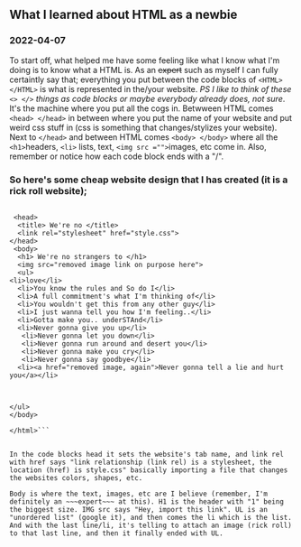 
## What I learned about HTML as a newbie
### 2022-04-07


To start off, what helped me have some feeling like what I know what I'm doing is to know what a HTML is. As an ~~expert~~ such as myself I can fully certaintly say that; everything you put between the code blocks of ```<HTML> </HTML>``` is what is represented in the/your website. _PS I like to think of these ``` <> </>``` things as code blocks or maybe everybody already does, not sure_. It's the machine where you put all the cogs in. Betwween HTML comes ``` <head> </head>``` in between where you put the name of your website and put weird css stuff in (css is something that changes/stylizes your website). Next to ``` </head> ``` and between HTML comes ``` <body> </body> ``` where all the ```<h1>```headers, ```<li>``` lists, text, ```<img src ="">```images, etc come in. Also, remember or notice how each code block ends with a "/". 

### So here's some cheap website design that I has created (it is a rick roll website); 



```<html>

 <head>
  <title> We're no </title>     
  <link rel="stylesheet" href="style.css">    
</head>
 <body>
  <h1> We're no strangers to </h1>
  <img src="removed image link on purpose here">
  <ul>
<li>love</li>
  <li>You know the rules and So do I</li>
  <li>A full commitment's what I'm thinking of</li>
  <li>You wouldn't get this from any other guy</li>
  <li>I just wanna tell you how I'm feeling..</li>
  <li>Gotta make you.. underSTAnd</li>
  <li>Never gonna give you up</li>
   <li>Never gonna let you down</li>
   <li>Never gonna run around and desert you</li>
   <li>Never gonna make you cry</li>
   <li>Never gonna say goodbye</li>
  <li><a href="removed image, again">Never gonna tell a lie and hurt you</a></li>



</ul>
</body>

</html>```


In the code blocks head it sets the website's tab name, and link rel with href says "link relationship (link rel) is a stylesheet, the location (href) is style.css" basically importing a file that changes the websites colors, shapes, etc.

Body is where the text, images, etc are I believe (remember, I'm definitely an ~~~expert~~~ at this). H1 is the header with "1" being the biggest size. IMG src says "Hey, import this link". UL is an "unordered list" (google it), and then comes the li which is the list. And with the last line/li, it's telling to attach an image (rick roll) to that last line, and then it finally ended with UL. 

